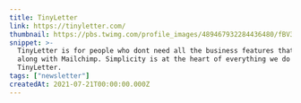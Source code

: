 ```yaml
---
title: TinyLetter
link: https://tinyletter.com/
thumbnail: https://pbs.twimg.com/profile_images/489467932284436480/fBV3Wtxe_400x400.png
snippet: >-
  TinyLetter is for people who dont need all the business features that come
  along with Mailchimp. Simplicity is at the heart of everything we do at
  TinyLetter.
tags: ["newsletter"]
createdAt: 2021-07-21T00:00:00.000Z
---
```

